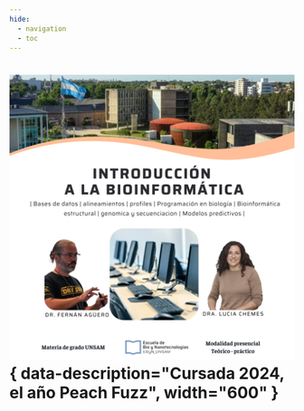 ```yaml
---
hide:
  - navigation
  - toc
---
```


# ![Banner](img/banner.png){ data-description="Cursada 2024, el año Peach Fuzz", width="600" } 

<!-- # ![Banner](img/banner.png){ width="600" } -->
